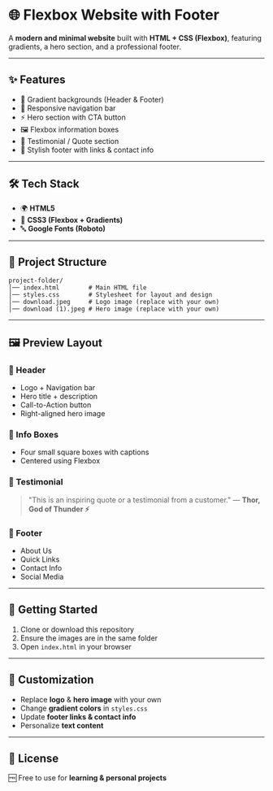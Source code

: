 # 🌐 Flexbox Website with Footer

A **modern and minimal website** built with **HTML + CSS (Flexbox)**, featuring gradients, a hero section, and a professional footer.

---

## ✨ Features

* 🎨 Gradient backgrounds (Header & Footer)
* 📱 Responsive navigation bar
* ⚡ Hero section with CTA button
* 🖼️ Flexbox information boxes
* 💬 Testimonial / Quote section
* 🔗 Stylish footer with links & contact info

---

## 🛠️ Tech Stack

* 🌍 **HTML5**
* 🎨 **CSS3 (Flexbox + Gradients)**
* 🔤 **Google Fonts (Roboto)**

---

## 📂 Project Structure

```
project-folder/
│── index.html        # Main HTML file
│── styles.css        # Stylesheet for layout and design
│── download.jpeg     # Logo image (replace with your own)
│── download (1).jpeg # Hero image (replace with your own)
```

---

## 🖼️ Preview Layout

### 🔹 Header

* Logo + Navigation bar
* Hero title + description
* Call-to-Action button
* Right-aligned hero image

### 🔹 Info Boxes

* Four small square boxes with captions
* Centered using Flexbox

### 🔹 Testimonial

> "This is an inspiring quote or a testimonial from a customer."
> — **Thor, God of Thunder ⚡**

### 🔹 Footer

* About Us
* Quick Links
* Contact Info
* Social Media

---

## 🚀 Getting Started

1. Clone or download this repository
2. Ensure the images are in the same folder
3. Open `index.html` in your browser

---

## 🎨 Customization

* Replace **logo** & **hero image** with your own
* Change **gradient colors** in `styles.css`
* Update **footer links & contact info**
* Personalize **text content**

---

## 📜 License

🆓 Free to use for **learning & personal projects**
